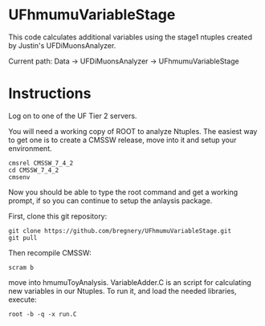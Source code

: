 # UFhmumuVariableStage
This code calculates additional variables using the stage1 ntuples created by Justin's UFDiMuonsAnalyzer.

Current path: Data -> UFDiMuonsAnalyzer -> UFhmumuVariableStage

Instructions
============

Log on to one of the UF Tier 2 servers.  

You will need a working copy of ROOT to analyze Ntuples.  The easiest way to get one is to create a CMSSW release, move into it and setup your environment.

    cmsrel CMSSW_7_4_2
    cd CMSSW_7_4_2
    cmsenv

Now you should be able to type the root command and get a working prompt, if so you can continue to setup the anlaysis package.

First, clone this git repository:

    git clone https://github.com/bregnery/UFhmumuVariableStage.git
    git pull

Then recompile CMSSW:

    scram b
    
move into hmumuToyAnalysis.  VariableAdder.C is an script for calculating new variables in our Ntuples.  To run it, and load the needed libraries, execute:

    root -b -q -x run.C
    
